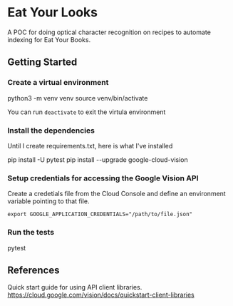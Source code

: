 # Eat Your Looks
A POC for doing optical character recognition on recipes to automate indexing for Eat Your Books.

## Getting Started
### Create a virtual environment
python3 -m venv venv
source venv/bin/activate

You can run `deactivate` to exit the virtula environment

### Install the dependencies
Until I create requirements.txt, here is what I've installed

pip install -U pytest
pip install --upgrade google-cloud-vision

### Setup credentials for accessing the Google Vision API
Create a credetials file from the Cloud Console and define an environment variable pointing to that file.

`export GOOGLE_APPLICATION_CREDENTIALS="/path/to/file.json"`

### Run the tests
pytest

## References
Quick start guide for using API client libraries.
https://cloud.google.com/vision/docs/quickstart-client-libraries
